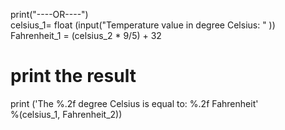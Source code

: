 print("----OR----")  
celsius_1= float (input("Temperature value in degree Celsius: " ))  
Fahrenheit_1 = (celsius_2 * 9/5) + 32  
    
# print the result  
print ('The %.2f degree Celsius is equal to: %.2f Fahrenheit'  
      %(celsius_1, Fahrenheit_2))  
